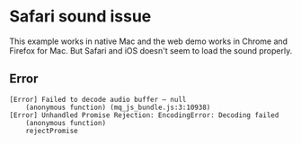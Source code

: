 # Safari sound issue

This example works in native Mac and the web demo works in Chrome and Firefox
for Mac. But Safari and iOS doesn't seem to load the sound properly.

## Error

```
[Error] Failed to decode audio buffer – null
	(anonymous function) (mq_js_bundle.js:3:10938)
[Error] Unhandled Promise Rejection: EncodingError: Decoding failed
	(anonymous function)
	rejectPromise
```
